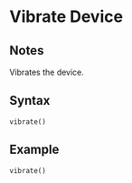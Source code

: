 # Vibrate Device
## Notes
Vibrates the device.
## Syntax
```
vibrate()
```
## Example
```
vibrate()
```